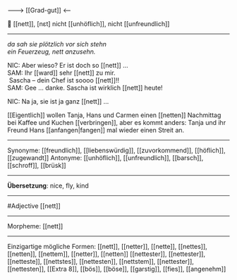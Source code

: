 ---> [[Grad-gut]] <--

🤗 [[nett]], [nɛt]
nicht [[unhöflich]], nicht [[unfreundlich]]

---
*da sah sie plötzlich vor sich stehn*  
*ein Feuerzeug, nett anzusehn.*  

NIC: Aber wieso? Er ist doch so [[nett]] ...
SAM: Ihr [[ward]] sehr [[nett]] zu mir.  
 Sascha – dein Chef ist soooo [[nett]]!! 
SAM: Gee … danke. Sascha ist wirklich [[nett]] heute!  

NIC: Na ja, sie ist ja ganz [[nett]] …  

[[Eigentlich]] wollen Tanja, Hans und Carmen einen [[netten]] Nachmittag bei Kaffee und Kuchen [[verbringen]], aber es kommt anders: Tanja und ihr Freund Hans [[anfangen|fangen]] mal wieder einen Streit an. 
 

---
Synonyme: [[freundlich]], [[liebenswürdig]], [[zuvorkommend]], [[höflich]], [[zugewandt]]
Antonyme: [[unhöflich]], [[unfreundlich]], [[barsch]], [[schroff]], [[brüsk]]

---
**Übersetzung**:
nice, fly, kind

---
#Adjective [[nett]]

---
Morpheme:
[[nett]]

---


Einzigartige mögliche Formen: 
[[nett]], [[netter]], [[nette]], [[nettes]], [[netten]], [[nettem]], [[netter]], [[netten]]
[[nettester]], [[nettester]], [[netteste]], [[nettstes]], [[nettesten]], [[nettstem]], [[nettester]], [[nettesten]], [[Extra 8]], [[bös]], [[böse]], [[garstig]], [[fies]], [[angenehm]]